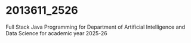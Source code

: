 # 2013611_2526
Full Stack Java Programming for Department of Artificial Intelligence and Data Science for academic year 2025-26
